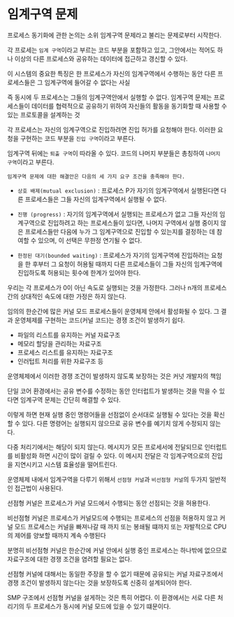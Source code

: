 # 임계구역 문제

프로세스 동기화에 관한 논의는 소위 임계구역 문제라고 불리는 문제로부터 시작한다.

각 프로세는 `임계 구역`이라고 부르는 코드 부분을 포함하고 있고, 그안에서는 적어도 하나 이상의 다른 프로세스와 공유하는 데이터에 접근하고 갱신할 수 있다.

이 시스템의 중요한 특징은 한 프로세스가 자신의 임계구역에서 수행하는 동안 다른 프로세스들은 그 임계구역에 들어갈 수 없다는 사실

즉 동시에 두 프로세스는 그들의 임계구역안에서 실행할 수 없다. 임계구역 문제는 프로세스들이 데이터를 협력적으로 공유하기 위하여 자신들의 활동을 동기화할 때 사용할 수 있는 프로토콜을 설계하는 것

각 프로세스는 자신의 임계구역으로 진입하려면 진입 허가를 요청해야 한다. 이러한 요청을 구현하는 코드 부분을 `진입 구역`이라고 부른다.

임계구역 뒤에는 `퇴출 구역`이 따라올 수 있다. 코드의 나머지 부분들은 총칭하여 `나머지 구역`이라고 부른다.

`임계구역 문제에 대한 해결안은 다음의 세 가지 요구 조건을 충족해야 한다.`

-   `상호 배제(mutual exclusion)` : 프로세스 P가 자기의 임계구역에서 실행된다면 다른 프로세스들은 그들 자신의 임계구역에서 실행될 수 없다.

-   `진행 (progress)` : 자기의 임계구역에서 실행되는 프로세스가 없고 그들 자신의 임계구역으로 진입하려고 하는 프로세스들이 있다면, 나머지 구역에서 실행 중이지 않은 프로세스들만 다음에 누가 그 임계구역으로 진입할 수 있는지를 결정하는 데 참여할 수 있으며, 이 선택은 무한정 연기될 수 없다.

-   `한정된 대기(bounded waiting)` : 프로세스가 자기의 임계구역에 진입하려는 요청을 한 후부터 그 요청이 허용될 때까지 다른 프로세스들이 그들 자신의 임계구역에 진입하도록 허용되는 횟수에 한계가 있어야 한다.

우리는 각 프로세스가 0이 아닌 속도로 실행되는 것을 가정한다. 그러나 n개의 프로세스간의 상대적인 속도에 대한 가정은 하지 않는다.

임의의 한순간에 많은 커널 모드 프로세스들이 운영체제 안에서 활성화될 수 있다. 그 결과 운영체제를 구현하는 코드(커널 코드)는 경쟁 조건이 발생하기 쉽다.

-   파일의 리스트를 유지하는 커널 자료구조
-   메모리 할당을 관리하는 자료구조
-   프로세스 리스트를 유지하는 자료구조
-   인러텁트 처리를 위한 자료구조 등

운영체제에서 이러한 경쟁 조건이 발생하지 않도록 보장하는 것은 커넛 개발자의 책임

단일 코어 환경에서는 공유 변수를 수정하는 동안 인터럽트가 발생하는 것을 막을 수 있다면 임계구역 문제는 간단히 해결할 수 있다.

이렇게 하면 현재 실행 중인 명령어들을 선점없이 순서대로 실행될 수 있다는 것을 확신할 수 있다. 다른 명령어는 실행되지 않으므로 공유 변수를 예기치 않게 수정되지 않는다.

다중 처리기에서는 해당이 되지 않는다. 메시지가 모든 프로세서에 전달되므로 인터럽트를 비활성화 하면 시간이 많이 걸릴 수 있다.
이 메시지 전달은 각 임계구역으로의 진입을 지연시키고 시스템 효율성을 떨어트린다.

운영체제 내에서 임계구역을 다루기 위해서 `선점형 커널`과 `비선점형 커널`의 두가지 일반적인 접근법이 사용된다.

선점형 커널은 프로세스가 커널 모드에서 수행되는 동안 선점되는 것을 허용한다.

비선점형 커널은 프로세스가 커널모드에 수행되는 프로세스의 선점을 허용하지 않고 커널 모드 프로세스는 커널을 빠져나갈 때 까지 또는 봉쇄될 떄까지 또는 자발적으로 CPU의 제어를 양보할 때까지 계속 수행된다

분명히 비선점형 커널은 한순간에 커널 안에서 실행 중인 프로세스는 하나밖에 없으므로 자료구조에 대한 경쟁 조건을 염려할 필요는 없다.

선점형 커널에 대해서는 동일한 주장을 할 수 없기 때문에 공유되는 커널 자료구조에서 경쟁 조건이 발생하지 않는다는 것을 보장하도록 신중히 설계되어야 한다.

SMP 구조에서 선점형 커널을 설게하는 것은 특히 어렵다. 이 환경에서는 서로 다른 처리기의 두 프로세스가 동시에 커널 모드에 있을 수 있기 떄문이다.
